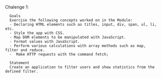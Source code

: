   Chalenge 1:

      Goals
      Exercise the following concepts worked on in the Module:
      - Declaring HTML elements such as titles, input, div, span, ul, li, etc.
      - Style the app with CSS.
      - Map DOM elements to be manipulated with JavaScript.
      - Format values with JavaScript.
      - Perform various calculations with array methods such as map, filter and reduce.
      -  Make HTTP requests with the command fetch;

      Statement
      Create an application to filter users and show statistics from the defined filter.
